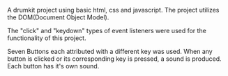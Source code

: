 A drumkit project using basic html, css and javascript. The project utilizes the DOM(Document Object Model).

The "click" and "keydown" types of event listeners were used for the functionality of this project.

Seven Buttons each attributed with a different key was used. When any button is clicked or its corresponding key is pressed, a sound is produced. Each button has it's own sound.
